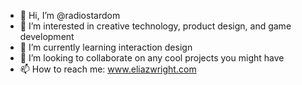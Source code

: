 - 👋 Hi, I’m @radiostardom
- 👀 I’m interested in creative technology, product design, and game development
- 🌱 I’m currently learning interaction design
- 💞️ I’m looking to collaborate on any cool projects you might have
- 📫 How to reach me: www.eliazwright.com

<!---
radiostardom/radiostardom is a ✨ special ✨ repository because its `README.md` (this file) appears on your GitHub profile.
You can click the Preview link to take a look at your changes.
--->
